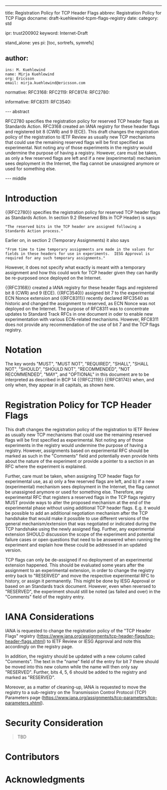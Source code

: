 ---
title: Registration Policy for TCP Header Flags
abbrev: Registration Policy for TCP Flags
docname: draft-kuehlewind-tcpm-flags-registry
date:
category: std

ipr: trust200902
keyword: Internet-Draft

stand_alone: yes
pi: [toc, sortrefs, symrefs]

author:
  -
    ins: M. Kuehlewind
    name: Mirja Kuehlewind
    org: Ericsson
    email: mirja.kuehlewind@ericsson.com



normative:
    RFC3168:
    RFC2119:
    RFC8174:
    RFC2780:


informative:
	RFC8311:
	RFC3540:



--- abstract

RFC2780 specifies the registration policy for reserved TCP header flags as Standards Action. 
RFC3168 created an IANA registry for these header flags and registered bit 8 (CWR) and 9 (ECE).
This draft changes the registration policy of the registration to IETF Review as usually
new TCP mechanisms that could use the remaining reserved flags will be first specified as 
experimental. Not noting any of those experiments in the registry would undermine the purpose
of having a registry. However, care must be taken, as only a few reserved flags are left 
and if a new (experimental) mechanism sees deployment in the Internet, the flag cannot be
unassigned anymore or used for something else.

--- middle

# Introduction

{{RFC2780}} specifies the registration policy for reserved TCP header flags as Standards Action. 
In section 9.2 (Reserved Bits in TCP Header) is says:

	"The reserved bits in the TCP header are assigned following a Standards Action process."
	
Earlier on, in section 2 (Temporary Assignments) it also says

	"From time to time temporary assignments are made in the values for fields in these headers for use in experiments.  IESG Approval is required for any such temporary assignments."
	
However, it does not specify what exactly is meant with a temporary assignment and how this
could work for TCP header given they can hardly be re-purposed once deployed on the Internet.

{{RFC3168}} created a IANA registry for these header flags and registered bit 8 (CWR) and 9 (ECE).
{{RFC3540}} assigned bit 7 to the experimental ECN Nonce extension and {{RFC8311}} recently declared 
RFC3540 as historic and changed the assignment to reserved, as ECN Nonce was not deployed 
on the Internet. The purpose of RFC8311 was to concentrate updates to Standard Track RFCs
in one document in oder to enable new experimentation with various ECN-related mechanisms. 
However, RFC8311 does not provide any recommendation of the use of bit 7 and the TCP flags registry.


# Notation

The key words "MUST", "MUST NOT", "REQUIRED", "SHALL", "SHALL NOT", "SHOULD",
"SHOULD NOT", "RECOMMENDED", "NOT RECOMMENDED", "MAY", and "OPTIONAL" in this
document are to be interpreted as described in BCP 14 {{!RFC2119}} {{!RFC8174}}
when, and only when, they appear in all capitals, as shown here.


# Registration Policy for TCP Header Flags

This draft changes the registration policy of the registration to IETF Review as usually
new TCP mechanisms that could use the remaining reserved flags will be first specified as 
experimental. Not noting any of those experiments in the registry would undermine the purpose
of having a registry. However, assignments based on experimental RFC should be marked as
such in the "Comments" field and potentially even provide hints about the nature of the 
experiment or provide a pointer to a section in an RFC where the experiment is explained. 

Further, care must be taken, when assigning TCP header flags for experimental use, as a) only a few reserved flags are left, 
and b) if a new (experimental) mechanism sees deployment in the Internet, the flag cannot be
unassigned anymore or used for something else. Therefore, any experimental RFC that registers 
a reserved flags in the TCP flags registry MUST provide ways to alter the proposed
mechanism at the end of the experimental phase without using additional TCP header flags.
E.g. it would be possible to add an additional negotiation mechanism after the TCP handshake
that would make it possible to use different versions of the general mechanism/extension
that was negotiated or indicated during the TCP handshake using the newly assigned flag. 
Further, any experimental extension
SHOULD discussion the scope of the experiment and potential failure cases or open questions
that need to be answered when running the experiment and explain how these could be addressed
in an updated version.

TCP flags can only be de-assigned if no deployment of an experimental extension happened.
This should be evaluated some years after the assignment to an experimental extension, in order to change the 
registry entry back to "RESERVED" and move the respective experimental RFC to history, or 
assign it permanently. This 
might be done by IESG Approval or based on an Standards track document. However, even when 
reversed to "RESERVED", the experiment
should still be noted (as failed and over) in the "Comments" field of the registry entry.


# IANA Considerations

IANA is requested to change the registration policy of the "TCP Header Flags" registry
(https://www.iana.org/assignments/tcp-header-flags/tcp-header-flags.xhtml) to IETF Review 
or IESG Approval and note this accordingly on the registry page.

In addition, the registry should be updated with a new column called "Comments". 
The text in the "name" field of the entry for bit 7 there should be moved into this new column
while the name will then only say "RESERVED".
Further, bits 4, 5, 6 should be
added to the registry and marked as "RESERVED".

Moreover, as a matter of cleaning-up, IANA is requested to move the registry to a sub-registry
on the Transmission Control Protocol (TCP) Parameters page 
(https://www.iana.org/assignments/tcp-parameters/tcp-parameters.xhtml). 

# Security Consideration

> TBD

# Contributors



# Acknowledgments
